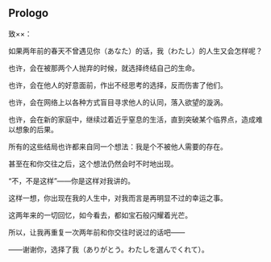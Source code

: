 ## Prologo

致××：

如果两年前的春天不曾遇见你（あなた）的话，我（わたし）的人生又会怎样呢？

也许，会在被那两个人抛弃的时候，就选择终结自己的生命。

也许，会在他人的好意面前，作出不经思考的选择，反而伤害了他们。

也许，会在网络上以各种方式盲目寻求他人的认同，落入欲望的漩涡。

也许，会在新的家庭中，继续过着近乎窒息的生活，直到突破某个临界点，造成难以想象的后果。

所有的这些结局也许都来自同一个想法：我是个不被他人需要的存在。

甚至在和你交往之后，这个想法仍然会时不时地出现。

“不，不是这样”——你是这样对我讲的。

这样一想，你出现在我的人生中，对我而言是再明显不过的幸运之事。

这两年来的一切回忆，如今看去，都如宝石般闪耀着光芒。

所以，让我再重复一次两年前和你交往时说过的话吧——

——谢谢你，选择了我（ありがとう。わたしを選んでくれて）。

